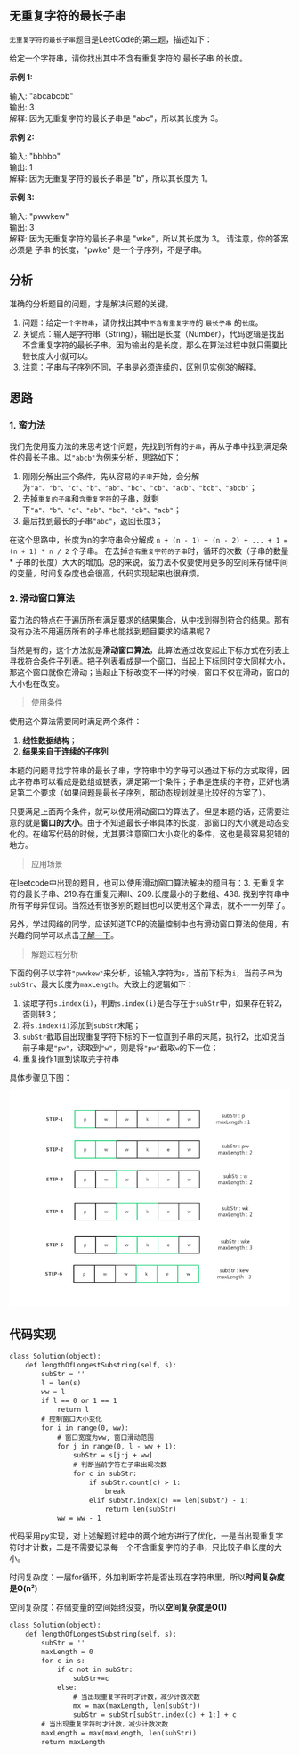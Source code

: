 ## 无重复字符的最长子串

`无重复字符的最长子串`题目是LeetCode的第三题，描述如下：

给定一个字符串，请你找出其中不含有重复字符的 最长子串 的长度。

**示例 1:**

输入: "abcabcbb"  
输出: 3  
解释: 因为无重复字符的最长子串是 "abc"，所以其长度为 3。


**示例 2:**

输入: "bbbbb"  
输出: 1  
解释: 因为无重复字符的最长子串是 "b"，所以其长度为 1。

**示例 3:**

输入: "pwwkew"  
输出: 3  
解释: 因为无重复字符的最长子串是 "wke"，所以其长度为 3。
请注意，你的答案必须是 子串 的长度，"pwke" 是一个子序列，不是子串。


## 分析

准确的分析题目的问题，才是解决问题的关键。

1. 问题：给定`一个字符串`，请你找出其中`不含有重复字符`的 `最长子串` 的`长度`。
2. 关键点：输入是字符串（String），输出是长度（Number），代码逻辑是找出不含重复字符的最长子串。因为输出的是长度，那么在算法过程中就只需要比较长度大小就可以。
3. 注意：子串与子序列不同，子串是必须连续的，区别见实例3的解释。

## 思路

### 1. 蛮力法

我们先使用蛮力法的来思考这个问题，先找到所有的`子串`，再从子串中找到满足条件的最长子串。以`"abcb"`为例来分析，思路如下：

1. 刚刚分解出三个条件，先从容易的`子串`开始，会分解为`"a"、"b"、"c"、"b"、"ab"、"bc"、"cb"、"acb"、"bcb"、"abcb"`；
2. 去掉`重复的子串`和`含重复字符`的子串，就剩下`"a"、"b"、"c"、"ab"、"bc"、"cb"、"acb"`；
3. 最后找到最长的子串`"abc"`，返回长度`3`；

在这个思路中，长度为n的字符串会分解成 `n + (n - 1) + (n - 2) + ... + 1 = (n + 1) * n / 2` 个子串。 在去掉`含有重复字符的子串`时，循环的次数（子串的数量 * 子串的长度）大大的增加。总的来说，蛮力法不仅要使用更多的空间来存储中间的变量，时间复杂度也会很高，代码实现起来也很麻烦。

### 2. 滑动窗口算法

蛮力法的特点在于遍历所有满足要求的结果集合，从中找到得到符合的结果。那有没有办法不用遍历所有的子串也能找到题目要求的结果呢？

当然是有的，这个方法就是**滑动窗口算法**，此算法通过改变起止下标方式在列表上寻找符合条件子列表。把子列表看成是一个窗口，当起止下标同时变大同样大小，那这个窗口就像在滑动；当起止下标改变不一样的时候，窗口不仅在滑动，窗口的大小也在改变。

> 使用条件

使用这个算法需要同时满足两个条件：

1. **线性数据结构**； 
2. **结果来自于连续的子序列**

本题的问题寻找字符串的最长子串，字符串中的字母可以通过下标的方式取得，因此字符串可以看成是数组或链表，满足第一个条件；子串是连续的字符，正好也满足第二个要求（如果问题是最长子序列，那动态规划就是比较好的方案了）。

只要满足上面两个条件，就可以使用滑动窗口的算法了。但是本题的话，还需要注意的就是**窗口的大小**。由于不知道最长子串具体的长度，那窗口的大小就是动态变化的。在编写代码的时候，尤其要注意窗口大小变化的条件，这也是最容易犯错的地方。

> 应用场景

在leetcode中出现的题目，也可以使用滑动窗口算法解决的题目有：3. 无重复字符的最长子串、219.存在重复元素II、209.长度最小的子数组、438. 找到字符串中所有字母异位词。当然还有很多别的题目也可以使用这个算法，就不一一列举了。

另外，学过网络的同学，应该知道TCP的流量控制中也有滑动窗口算法的使用，有兴趣的同学可以点击[了解一下](https://www.zhihu.com/question/32255109)。

> 解题过程分析

下面的例子以字符`"pwwkew"`来分析，设输入字符为`s`，当前下标为`i`，当前子串为`subStr`、最大长度为`maxLength`。大致上的逻辑如下：

1. 读取字符`s.index(i)`，判断`s.index(i)`是否存在于`subStr`中，如果存在转2，否则转3；
2. 将`s.index(i)`添加到`subStr`末尾；
3. `subStr`截取自出现重复字符下标的下一位直到子串的末尾，执行2，比如说当前子串是`"pw"`，读取到`"w"`，则是将`"pw"`截取`w`的下一位；
4. 重复操作1直到读取完字符串

具体步骤见下图：

![image](https://github.com/wycyftk/images/raw/master/blog/lols.png)

## 代码实现

```
class Solution(object):
    def lengthOfLongestSubstring(self, s):
        subStr = ''
		l = len(s)
        ww = l
		if l == 0 or 1 == 1
			return l
		# 控制窗口大小变化
        for i in range(0, ww):
			# 窗口宽度为ww, 窗口滑动范围
            for j in range(0, l - ww + 1):
                subStr = s[j:j + ww]
				# 判断当前字符在子串出现次数
                for c in subStr:
                    if subStr.count(c) > 1:
                        break
                    elif subStr.index(c) == len(subStr) - 1:
                        return len(subStr)
			ww = ww - 1
```

代码采用py实现，对上述解题过程中的两个地方进行了优化，一是当出现重复字符时才计数，二是不需要记录每一个不含重复字符的子串，只比较子串长度的大小。

时间复杂度：一层for循环，外加判断字符是否出现在字符串里，所以**时间复杂度是O(n²)**

空间复杂度：存储变量的空间始终没变，所以**空间复杂度是O(1)**

```
class Solution(object):
    def lengthOfLongestSubstring(self, s):
        subStr = ''
        maxLength = 0
        for c in s:
            if c not in subStr:
                subStr+=c
            else:
                # 当出现重复字符时才计数，减少计数次数
                mx = max(maxLength, len(subStr))
                subStr = subStr[subStr.index(c) + 1:] + c
        # 当出现重复字符时才计数，减少计数次数
        maxLength = max(maxLength, len(subStr))
        return maxLength
```

